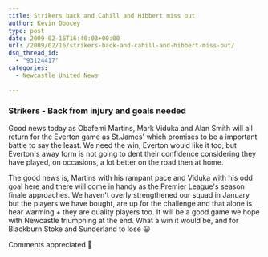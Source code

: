 ```yaml
---
title: Strikers back and Cahill and Hibbert miss out
author: Kevin Doocey
type: post
date: 2009-02-16T16:40:03+00:00
url: /2009/02/16/strikers-back-and-cahill-and-hibbert-miss-out/
dsq_thread_id:
  - "93124417"
categories:
  - Newcastle United News

---
```

### Strikers - Back from injury and goals needed

Good news today as Obafemi Martins, Mark Viduka and Alan Smith will all return for the Everton game as St.James' which promises to be a important battle to say the least. We need the win, Everton would like it too, but Everton's away form is not going to dent their confidence considering they have played, on occasions, a lot better on the road then at home.

The good news is, Martins with his rampant pace and Viduka with his odd goal here and there will come in handy as the Premier League's season finale approaches. We haven't overly strengthened our squad in January but the players we have bought, are up for the challenge and that alone is hear warming + they are quality players too. It will be a good game we hope with Newcastle triumphing at the end. What a win it would be, and for Blackburn Stoke and Sunderland to lose 😀

Comments appreciated 🙂
